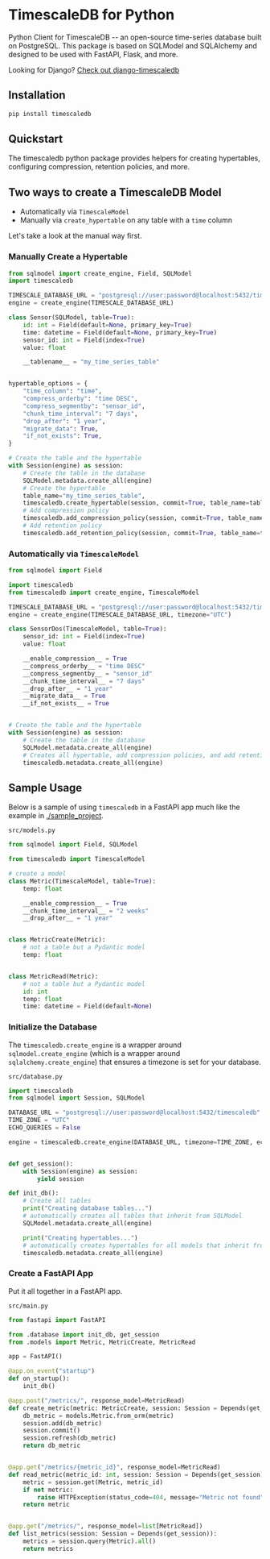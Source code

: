 # TimescaleDB for Python

Python Client for TimescaleDB -- an open-source time-series database built on PostgreSQL. This package is based on SQLModel and SQLAlchemy and designed to be used with FastAPI, Flask, and more.

Looking for Django? [Check out django-timescaledb](https://github.com/jamessewell/django-timescaledb)

## Installation

```bash
pip install timescaledb
```

## Quickstart

The timescaledb python package provides helpers for creating hypertables, configuring compression, retention policies, and more.

## Two ways to create a TimescaleDB Model

- Automatically via `TimescaleModel`
- Manually via `create_hypertable` on any table with a `time` column

Let's take a look at the manual way first.


### Manually Create a Hypertable

```python
from sqlmodel import create_engine, Field, SQLModel
import timescaledb

TIMESCALE_DATABASE_URL = "postgresql://user:password@localhost:5432/timescaledb"
engine = create_engine(TIMESCALE_DATABASE_URL)

class Sensor(SQLModel, table=True):
    id: int = Field(default=None, primary_key=True)
    time: datetime = Field(default=None, primary_key=True)
    sensor_id: int = Field(index=True)
    value: float

    __tablename__ = "my_time_series_table"


hypertable_options = {
    "time_column": "time",
    "compress_orderby": "time DESC",
    "compress_segmentby": "sensor_id",
    "chunk_time_interval": "7 days",
    "drop_after": "1 year",
    "migrate_data": True,
    "if_not_exists": True,
}

# Create the table and the hypertable
with Session(engine) as session:
    # Create the table in the database
    SQLModel.metadata.create_all(engine)
    # Create the hypertable
    table_name="my_time_series_table",
    timescaledb.create_hypertable(session, commit=True, table_name=table_name, hypertable_options=hypertable_options)
    # Add compression policy
    timescaledb.add_compression_policy(session, commit=True, table_name=table_name, interval=hypertable_options.get('chunk_time_interval'))
    # Add retention policy
    timescaledb.add_retention_policy(session, commit=True, table_name=table_name, drop_after=hypertable_options.get('drop_after'))
```


### Automatically via `TimescaleModel`


```python
from sqlmodel import Field

import timescaledb
from timescaledb import create_engine, TimescaleModel

TIMESCALE_DATABASE_URL = "postgresql://user:password@localhost:5432/timescaledb"
engine = create_engine(TIMESCALE_DATABASE_URL, timezone="UTC")

class SensorDos(TimescaleModel, table=True):
    sensor_id: int = Field(index=True)
    value: float

    __enable_compression__ = True
    __compress_orderby__ = "time DESC"
    __compress_segmentby__ = "sensor_id"  
    __chunk_time_interval__ = "7 days"
    __drop_after__ = "1 year"
    __migrate_data__ = True
    __if_not_exists__ = True


# Create the table and the hypertable
with Session(engine) as session:
    # Create the table in the database
    SQLModel.metadata.create_all(engine)
    # Creates all hypertable, add compression policies, and add retention policy
    timescaledb.metadata.create_all(engine)
```




## Sample Usage 

Below is a sample of using `timescaledb` in a FastAPI app much like the example in [./sample_project](./sample_project).

`src/models.py`
```python
from sqlmodel import Field, SQLModel

from timescaledb import TimescaleModel

# create a model
class Metric(TimescaleModel, table=True):
    temp: float

    __enable_compression__ = True
    __chunk_time_interval__ = "2 weeks"
    __drop_after__ = "1 year"


class MetricCreate(Metric):
    # not a table but a Pydantic model
    temp: float


class MetricRead(Metric):
    # not a table but a Pydantic model
    id: int
    temp: float
    time: datetime = Field(default=None)
```


### Initialize the Database

The `timescaledb.create_engine` is a wrapper around `sqlmodel.create_engine` (which is a wrapper around `sqlalchemy.create_engine`) that ensures a timezone is set for your database. 

`src/database.py`
```python
import timescaledb
from sqlmodel import Session, SQLModel

DATABASE_URL = "postgresql://user:password@localhost:5432/timescaledb"
TIME_ZONE = "UTC"
ECHO_QUERIES = False

engine = timescaledb.create_engine(DATABASE_URL, timezone=TIME_ZONE, echo=ECHO_QUERIES)


def get_session():
    with Session(engine) as session:
        yield session

def init_db():
    # Create all tables
    print("Creating database tables...")
    # automatically creates all tables that inherit from SQLModel
    SQLModel.metadata.create_all(engine)

    print("Creating hypertables...")
    # automatically creates hypertables for all models that inherit from TimescaleModel
    timescaledb.metadata.create_all(engine)

```


### Create a FastAPI App

Put it all together in a FastAPI app.

`src/main.py`
```python
from fastapi import FastAPI

from .database import init_db, get_session
from .models import Metric, MetricCreate, MetricRead

app = FastAPI()

@app.on_event("startup")
def on_startup():
    init_db()

@app.post("/metrics/", response_model=MetricRead)
def create_metric(metric: MetricCreate, session: Session = Depends(get_session)):
    db_metric = models.Metric.from_orm(metric)
    session.add(db_metric)
    session.commit()
    session.refresh(db_metric)
    return db_metric


@app.get("/metrics/{metric_id}", response_model=MetricRead)
def read_metric(metric_id: int, session: Session = Depends(get_session)):
    metric = session.get(Metric, metric_id)
    if not metric:
        raise HTTPException(status_code=404, message="Metric not found")
    return metric


@app.get("/metrics/", response_model=list[MetricRead])
def list_metrics(session: Session = Depends(get_session)):
    metrics = session.query(Metric).all()
    return metrics
```


